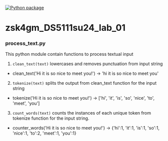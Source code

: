 [![Python package](https://github.com/hparten/zsk4gm_DS5111su24_lab_01/actions/workflows/validations.yml/badge.svg)](https://github.com/hparten/zsk4gm_DS5111su24_lab_01/actions/workflows/validations.yml)
# zsk4gm_DS5111su24_lab_01

### process_text.py
This python module contain functions to process textual input

1. `clean_text(text)` lowercases and removes punctuation from input string
  - clean_text('Hi it is so nice to meet you!') -> 'hi it is so nice to meet you'
2. `tokenize(text)` splits the output from clean_text function for the input string
  - tokenize('Hi it is so nice to meet you!') -> ['hi', 'it', 'is', 'so', 'nice', 'to', 'meet', 'you']
3. `count_words(text)` counts the instances of each unique token from tokenize function for the input string.
  - counter_words('Hi it is so nice to meet you!') -> {'hi':1, 'it':1, 'is':1, 'so':1, 'nice':1, 'to':2, 'meet':1, 'you':1}
